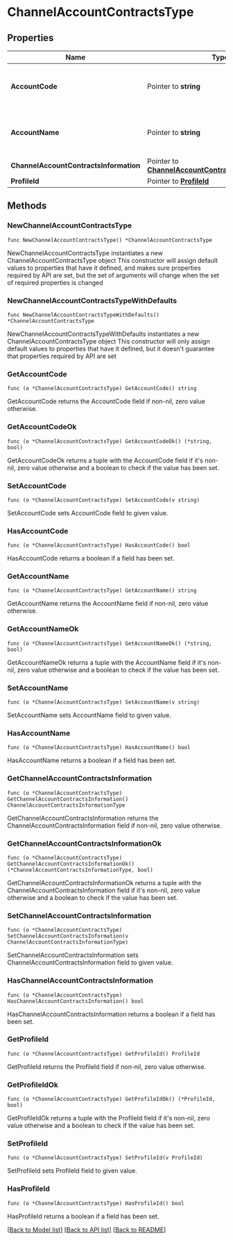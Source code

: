 # ChannelAccountContractsType

## Properties

Name | Type | Description | Notes
------------ | ------------- | ------------- | -------------
**AccountCode** | Pointer to **string** | Holds Account code of the channel account. | [optional] 
**AccountName** | Pointer to **string** | Holds Account Name of the channel account. | [optional] 
**ChannelAccountContractsInformation** | Pointer to [**ChannelAccountContractsInformationType**](ChannelAccountContractsInformationType.md) |  | [optional] 
**ProfileId** | Pointer to [**ProfileId**](ProfileId.md) |  | [optional] 

## Methods

### NewChannelAccountContractsType

`func NewChannelAccountContractsType() *ChannelAccountContractsType`

NewChannelAccountContractsType instantiates a new ChannelAccountContractsType object
This constructor will assign default values to properties that have it defined,
and makes sure properties required by API are set, but the set of arguments
will change when the set of required properties is changed

### NewChannelAccountContractsTypeWithDefaults

`func NewChannelAccountContractsTypeWithDefaults() *ChannelAccountContractsType`

NewChannelAccountContractsTypeWithDefaults instantiates a new ChannelAccountContractsType object
This constructor will only assign default values to properties that have it defined,
but it doesn't guarantee that properties required by API are set

### GetAccountCode

`func (o *ChannelAccountContractsType) GetAccountCode() string`

GetAccountCode returns the AccountCode field if non-nil, zero value otherwise.

### GetAccountCodeOk

`func (o *ChannelAccountContractsType) GetAccountCodeOk() (*string, bool)`

GetAccountCodeOk returns a tuple with the AccountCode field if it's non-nil, zero value otherwise
and a boolean to check if the value has been set.

### SetAccountCode

`func (o *ChannelAccountContractsType) SetAccountCode(v string)`

SetAccountCode sets AccountCode field to given value.

### HasAccountCode

`func (o *ChannelAccountContractsType) HasAccountCode() bool`

HasAccountCode returns a boolean if a field has been set.

### GetAccountName

`func (o *ChannelAccountContractsType) GetAccountName() string`

GetAccountName returns the AccountName field if non-nil, zero value otherwise.

### GetAccountNameOk

`func (o *ChannelAccountContractsType) GetAccountNameOk() (*string, bool)`

GetAccountNameOk returns a tuple with the AccountName field if it's non-nil, zero value otherwise
and a boolean to check if the value has been set.

### SetAccountName

`func (o *ChannelAccountContractsType) SetAccountName(v string)`

SetAccountName sets AccountName field to given value.

### HasAccountName

`func (o *ChannelAccountContractsType) HasAccountName() bool`

HasAccountName returns a boolean if a field has been set.

### GetChannelAccountContractsInformation

`func (o *ChannelAccountContractsType) GetChannelAccountContractsInformation() ChannelAccountContractsInformationType`

GetChannelAccountContractsInformation returns the ChannelAccountContractsInformation field if non-nil, zero value otherwise.

### GetChannelAccountContractsInformationOk

`func (o *ChannelAccountContractsType) GetChannelAccountContractsInformationOk() (*ChannelAccountContractsInformationType, bool)`

GetChannelAccountContractsInformationOk returns a tuple with the ChannelAccountContractsInformation field if it's non-nil, zero value otherwise
and a boolean to check if the value has been set.

### SetChannelAccountContractsInformation

`func (o *ChannelAccountContractsType) SetChannelAccountContractsInformation(v ChannelAccountContractsInformationType)`

SetChannelAccountContractsInformation sets ChannelAccountContractsInformation field to given value.

### HasChannelAccountContractsInformation

`func (o *ChannelAccountContractsType) HasChannelAccountContractsInformation() bool`

HasChannelAccountContractsInformation returns a boolean if a field has been set.

### GetProfileId

`func (o *ChannelAccountContractsType) GetProfileId() ProfileId`

GetProfileId returns the ProfileId field if non-nil, zero value otherwise.

### GetProfileIdOk

`func (o *ChannelAccountContractsType) GetProfileIdOk() (*ProfileId, bool)`

GetProfileIdOk returns a tuple with the ProfileId field if it's non-nil, zero value otherwise
and a boolean to check if the value has been set.

### SetProfileId

`func (o *ChannelAccountContractsType) SetProfileId(v ProfileId)`

SetProfileId sets ProfileId field to given value.

### HasProfileId

`func (o *ChannelAccountContractsType) HasProfileId() bool`

HasProfileId returns a boolean if a field has been set.


[[Back to Model list]](../README.md#documentation-for-models) [[Back to API list]](../README.md#documentation-for-api-endpoints) [[Back to README]](../README.md)


